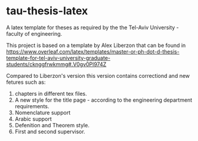 # tau-thesis-latex
A latex template for theses as required by the the Tel-Aviv University - faculty of engineering.

This project is based on a template by Alex Liberzon that can be found in https://www.overleaf.com/latex/templates/master-or-ph-dot-d-thesis-template-for-tel-aviv-university-graduate-students/cknggfrwkmmg#.V0gv0Pl974Z

Compared to Liberzon's version this version contains correctiond and new fetures such as:
1. chapters in different tex files.
2. A new style for the title page - according to the engineering department requirements.
3. Nomenclature support
4. Arabic support
4. Defenition and Theorem style.
5. First and second supervisor.
